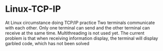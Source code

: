 # Linux-TCP-IP
At Linux circumstance doing TCP/IP practice
  Two terminals communicate with each other. Only one terminal can send and the other terminal can receive at the same time. Multithreading is not used yet.
The current problem is that when receiving information display, the terminal will display garbled code, which has not been solved

